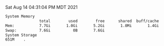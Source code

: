 Sat Aug 14 04:31:04 PM MDT 2021
```bash
System Memory
               total        used        free      shared  buff/cache   available
Mem:           7.7Gi       1.0Gi       5.2Gi       1.0Mi       1.4Gi       6.4Gi
Swap:          7.6Gi          0B       7.6Gi
System Storage
651M	.
```
```bash
